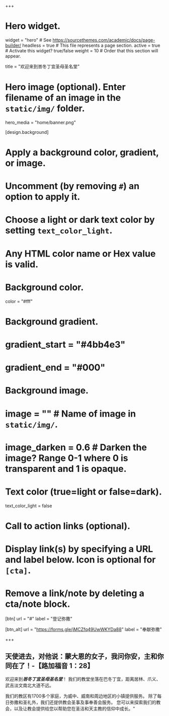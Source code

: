 +++
# Hero widget.
widget = "hero"  # See https://sourcethemes.com/academic/docs/page-builder/
headless = true  # This file represents a page section.
active = true  # Activate this widget? true/false
weight = 10  # Order that this section will appear.

title = "欢迎来到峇冬丁宜圣母圣名堂"

# Hero image (optional). Enter filename of an image in the `static/img/` folder.
hero_media = "home/banner.png"

[design.background]
  # Apply a background color, gradient, or image.
  #   Uncomment (by removing `#`) an option to apply it.
  #   Choose a light or dark text color by setting `text_color_light`.
  #   Any HTML color name or Hex value is valid.

  # Background color.
  color = "#fff"

  # Background gradient.
  # gradient_start = "#4bb4e3"
  # gradient_end = "#000"

  # Background image.
  # image = ""  # Name of image in `static/img/`.
  # image_darken = 0.6  # Darken the image? Range 0-1 where 0 is transparent and 1 is opaque.

  # Text color (true=light or false=dark).
  text_color_light = false

# Call to action links (optional).
#   Display link(s) by specifying a URL and label below. Icon is optional for `[cta]`.
#   Remove a link/note by deleting a cta/note block.
[btn]
  url = "#"
  label = "登记弥撒"

[btn_alt]
  url = "https://forms.gle/jMCZfq49UwWKYDa88"
  label = "奉献弥撒"

+++
## 天使进去，对他说：蒙大恩的女子，我问你安，主和你同在了！**-【路加福音 1：28】**

欢迎来到***峇冬丁宜圣母圣名堂***！ 我们的教堂坐落在巴冬丁宜，距离居林、爪义、武吉淡文南北大道不远。

我们的教区有1700多个家庭，为威中、威南和周边地区的小镇提供服务。 除了每日弥撒和圣礼外，我们还提供教会圣事及事奉善会服务。 您可以来探索我们的教会，以及让教会提供给您以帮助您在圣洁和天主教的信仰中成长。"
